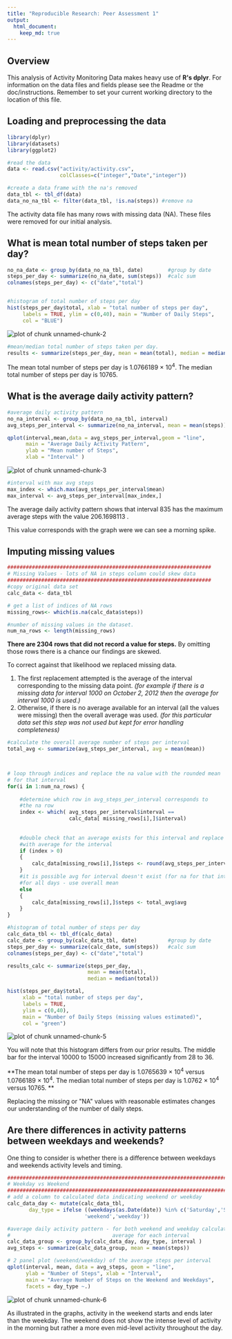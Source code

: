 ```yaml
---
title: "Reproducible Research: Peer Assessment 1"
output: 
  html_document:
    keep_md: true
---
```

## Overview
This analysis of Activity Monitoring Data makes heavy use of **R's dplyr**.  For information on the data files and fields please see the Readme or the doc/instructions.  Remember to set your current working directory to the location of this file.

## Loading and preprocessing the data

```r
library(dplyr)
library(datasets)
library(ggplot2)

#read the data
data <- read.csv("activity/activity.csv", 
                 colClasses=c("integer","Date","integer"))

#create a data frame with the na's removed 
data_tbl <- tbl_df(data)
data_no_na_tbl <- filter(data_tbl, !is.na(steps)) #remove na
```
The activity data file has many rows with missing data (NA).  These files were
removed for our initial analysis.


## What is mean total number of steps taken per day?

```r
no_na_date <- group_by(data_no_na_tbl, date)        #group by date
steps_per_day <- summarize(no_na_date, sum(steps))  #calc sum
colnames(steps_per_day) <- c("date","total")


#histogram of total number of steps per day
hist(steps_per_day$total, xlab = "total number of steps per day", 
     labels = TRUE, ylim = c(0,40), main = "Number of Daily Steps",
     col = "BLUE")
```

![plot of chunk unnamed-chunk-2](figure/unnamed-chunk-2-1.png) 

```r
#mean/median total number of steps taken per day.
results <- summarize(steps_per_day, mean = mean(total), median = median(total))
```
The mean total number of steps per day is 1.0766189 &times; 10<sup>4</sup>.
The median total number of steps per day is 10765.


## What is the average daily activity pattern?

```r
#average daily activity pattern
no_na_interval <- group_by(data_no_na_tbl, interval)
avg_steps_per_interval <- summarize(no_na_interval, mean = mean(steps))

qplot(interval,mean,data = avg_steps_per_interval,geom = "line",
      main = "Average Daily Activity Pattern", 
      ylab = "Mean number of Steps", 
      xlab = "Interval" )
```

![plot of chunk unnamed-chunk-3](figure/unnamed-chunk-3-1.png) 

```r
#interval with max avg steps
max_index <- which.max(avg_steps_per_interval$mean)         
max_interval <- avg_steps_per_interval[max_index,]
```
The average daily activity pattern shows that interval 835 has the maximum average steps with the value 206.1698113 .

This value corresponds with the graph were we can see a morning spike.  

## Imputing missing values

```r
##################################################################
# Missing Values - lots of NA in steps column could skew data
##################################################################
#copy original data set
calc_data <- data_tbl

# get a list of indices of NA rows 
missing_rows<- which(is.na(calc_data$steps))

#number of missing values in the dataset.
num_na_rows <- length(missing_rows)
```

**There are 2304 rows that did not record a value for steps.**  By omitting those rows there is a chance our findings are skewed.  
  
To correct against that likelihood we replaced missing data.  

1.  The first replacement attempted is the average of the interval corresponding to the missing data point.  *(for example if there is a missing data for interval 1000 on October 2, 2012 then the average for interval 1000 is used.)*
2.  Otherwise, if there is no average available for an interval (all the values were missing) then the overall average was used.  *(for this particular data set this step was not used but kept for error handling completeness)*


```r
#calculate the overall average number of steps per interval
total_avg <- summarize(avg_steps_per_interval, avg = mean(mean))



# loop through indices and replace the na value with the rounded mean
# for that interval
for(i in 1:num_na_rows) {
      
    #determine which row in avg_steps_per_interval corresponds to  
    #the na row
    index <- which( avg_steps_per_interval$interval == 
                    calc_data[ missing_rows[i],]$interval)
              
              
    #double check that an average exists for this interval and replace na 
    #with average for the interval
    if (index > 0)
    {
        calc_data[missing_rows[i],]$steps <- round(avg_steps_per_interval[index,]$mean)
    }
    #it is possible avg for interval doesn't exist (for na for that interval 
    #for all days - use overall mean
    else
    {
        calc_data[missing_rows[i],]$steps <- total_avg$avg
    }
}

#histogram of total number of steps per day
calc_data_tbl <- tbl_df(calc_data)
calc_date <- group_by(calc_data_tbl, date)          #group by date
steps_per_day <- summarize(calc_date, sum(steps))   #calc sum
colnames(steps_per_day) <- c("date","total")

results_calc <- summarize(steps_per_day, 
                          mean = mean(total), 
                          median = median(total))

hist(steps_per_day$total, 
     xlab = "total number of steps per day", 
     labels = TRUE, 
     ylim = c(0,40), 
     main = "Number of Daily Steps (missing values estimated)",
     col = "green")
```

![plot of chunk unnamed-chunk-5](figure/unnamed-chunk-5-1.png) 
   
   
You will note that this histogram differs from our prior results.  The middle 
bar for the interval 10000 to 15000 increased significantly from 28 to 36.

**The mean total number of steps per day is 1.0765639 &times; 10<sup>4</sup> versus 
1.0766189 &times; 10<sup>4</sup>.
The median total number of steps per day is 1.0762 &times; 10<sup>4</sup> versus 
10765. **

Replacing the missing or "NA" values with reasonable estimates 
changes our understanding of the number of daily steps.


## Are there differences in activity patterns between weekdays and weekends?

One thing to consider is whether there is a difference between weekdays and 
weekends activity levels and timing.  


```r
##########################################################################
# Weekday vs Weekend
##########################################################################
# add a column to calculated data indicating weekend or weekday
calc_data_day <- mutate(calc_data_tbl, 
       day_type = ifelse ((weekdays(as.Date(date)) %in% c('Saturday','Sunday')),
                         'weekend','weekday'))

#average daily activity pattern - for both weekend and weekday calculate the 
#                                 average for each interval
calc_data_group <- group_by(calc_data_day, day_type, interval )
avg_steps <- summarize(calc_data_group, mean = mean(steps))

# 2 panel plot (weekend/weekday) of the average steps per interval 
qplot(interval, mean, data = avg_steps, geom = "line", 
      ylab = "Number of Steps", xlab = "Interval", 
      main = "Average Number of Steps on the Weekend and Weekdays",
      facets = day_type ~.)
```

![plot of chunk unnamed-chunk-6](figure/unnamed-chunk-6-1.png) 
   
   
   
As illustrated in the graphs, activity in the weekend starts and ends later than
the weekday.  The weekend does not show the intense level of activity in the 
morning but rather a more even mid-level activity throughout the day.  
